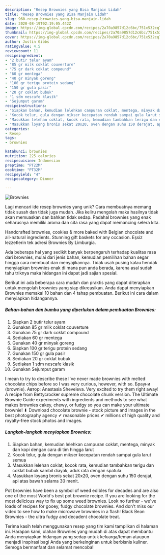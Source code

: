 ```yaml
---
description: "Resep Brownies yang Bisa Manjain Lidah"
title: "Resep Brownies yang Bisa Manjain Lidah"
slug: 960-resep-brownies-yang-bisa-manjain-lidah
date: 2020-08-19T02:19:05.442Z
image: https://img-global.cpcdn.com/recipes/2a70a9857d12c6bc/751x532cq70/brownies-foto-resep-utama.jpg
thumbnail: https://img-global.cpcdn.com/recipes/2a70a9857d12c6bc/751x532cq70/brownies-foto-resep-utama.jpg
cover: https://img-global.cpcdn.com/recipes/2a70a9857d12c6bc/751x532cq70/brownies-foto-resep-utama.jpg
author: Justin Gibbs
ratingvalue: 4.5
reviewcount: 11
recipeingredient:
- "2 butir telur ayam"
- "85 gr milk coklat couverture"
- "75 gr dark coklat compound"
- "60 gr mentega"
- "40 gr minyak goreng"
- "100 gr terigu protein sedang"
- "150 gr gula pasir"
- "20 gr coklat bubuk"
- "1 sdm nescafe klasik"
- "Sejumput garam"
recipeinstructions:
- "Siapkan bahan, kemudian lelehkan campuran coklat, mentega, minyak dan kopi dengan cara di tim hingga larut"
- "Kocok telur, gula dengan mikser kecepatan rendah sampai gula larut semua"
- "Masukkan lelehan coklat, kocok rata, kemudian tambahkan terigu dan coklat bubuk sambil diayak, aduk rata dengan spatula"
- "Masukkan loyang bronis sekat 20x20, oven dengan suhu 150 derajat, api atas bawah selama 30 menit."
categories:
- Resep
tags:
- brownies

katakunci: brownies 
nutrition: 225 calories
recipecuisine: Indonesian
preptime: "PT22M"
cooktime: "PT32M"
recipeyield: "4"
recipecategory: Dinner

---
```



![Brownies](https://img-global.cpcdn.com/recipes/2a70a9857d12c6bc/751x532cq70/brownies-foto-resep-utama.jpg)

Lagi mencari ide resep brownies yang unik? Cara membuatnya memang tidak susah dan tidak juga mudah. Jika keliru mengolah maka hasilnya tidak akan memuaskan dan bahkan tidak sedap. Padahal brownies yang enak seharusnya memiliki aroma dan cita rasa yang dapat memancing selera kita.

Handcrafted brownies, cookies &amp; more baked with Belgian chocolate and all-natural ingredients. Stunning gift baskets for any occasion. Eşsiz lezzetlerin tek adresi Brownies By Limburgia.

Ada beberapa hal yang sedikit banyak berpengaruh terhadap kualitas rasa dari brownies, mulai dari jenis bahan, kemudian pemilihan bahan segar hingga cara membuat dan menyajikannya. Tidak usah pusing kalau hendak menyiapkan brownies enak di mana pun anda berada, karena asal sudah tahu triknya maka hidangan ini dapat jadi sajian spesial.


Berikut ini ada beberapa cara mudah dan praktis yang dapat diterapkan untuk mengolah brownies yang siap dikreasikan. Anda dapat menyiapkan Brownies memakai 10 bahan dan 4 tahap pembuatan. Berikut ini cara dalam menyiapkan hidangannya.

<!--inarticleads1-->

##### Bahan-bahan dan bumbu yang diperlukan dalam pembuatan Brownies:

1. Siapkan 2 butir telur ayam
1. Gunakan 85 gr milk coklat couverture
1. Gunakan 75 gr dark coklat compound
1. Sediakan 60 gr mentega
1. Gunakan 40 gr minyak goreng
1. Siapkan 100 gr terigu protein sedang
1. Gunakan 150 gr gula pasir
1. Sediakan 20 gr coklat bubuk
1. Sediakan 1 sdm nescafe klasik
1. Gunakan Sejumput garam


I mean to try to describe these I&#39;ve never made brownies with melted chocolate chips before so I was very curious, however, with so. Брауни (brownie). Автор: Anastasia Sheveleva. Very excited to try them right away! A recipe from Bettycrocker supreme chocolate chunk version. The Ultimate Brownie Guide experiments with ingredients and methods to see what makes brownies cakey, chewy, or fudgy so you can make your ultimate brownie! ⬇ Download chocolate brownie - stock picture and images in the best photography agency ✔ reasonable prices ✔ millions of high quality and royalty-free stock photos and images. 

<!--inarticleads2-->

##### Langkah-langkah menyiapkan Brownies:

1. Siapkan bahan, kemudian lelehkan campuran coklat, mentega, minyak dan kopi dengan cara di tim hingga larut
1. Kocok telur, gula dengan mikser kecepatan rendah sampai gula larut semua
1. Masukkan lelehan coklat, kocok rata, kemudian tambahkan terigu dan coklat bubuk sambil diayak, aduk rata dengan spatula
1. Masukkan loyang bronis sekat 20x20, oven dengan suhu 150 derajat, api atas bawah selama 30 menit.


Pot brownies have been a symbol of weed edibles for decades and are also one of the most World&#39;s best pot brownie recipe. If you are looking for the most delicious way to fix up some weed brownies. Look no further - we&#39;ve loads of recipes for gooey, fudgy chocolate brownies. And don&#39;t miss our video to see how to make microwave brownies in a flash! Black Bean Brownies - the ultra fudgy and decadent chocolate treat. 

Terima kasih telah menggunakan resep yang tim kami tampilkan di halaman ini. Harapan kami, olahan Brownies yang mudah di atas dapat membantu Anda menyiapkan hidangan yang sedap untuk keluarga/teman ataupun menjadi inspirasi bagi Anda yang berkeinginan untuk berbisnis kuliner. Semoga bermanfaat dan selamat mencoba!
